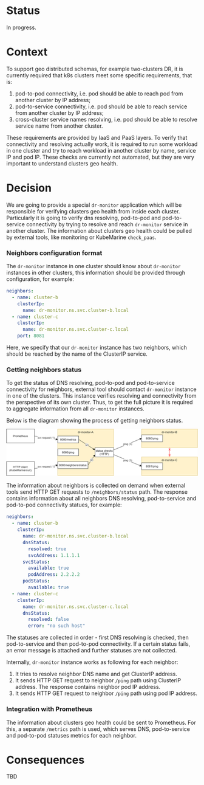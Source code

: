 # Status

In progress.

# Context

To support geo distributed schemas, for example two-clusters DR, it is currently required that k8s clusters 
meet some specific requirements, that is:
1. pod-to-pod connectivity, i.e. pod should be able to reach pod from another cluster by IP address;
2. pod-to-service connectivity, i.e. pod should be able to reach service from another cluster by IP address;
3. cross-cluster service names resolving, i.e. pod should be able to resolve service name from another cluster.

These requirements are provided by IaaS and PaaS layers.
To verify that connectivity and resolving actually work, it is required to 
run some workload in one cluster and try to reach workload in another cluster by name, service IP and pod IP.
These checks are currently not automated, but they are very important to understand clusters geo health.

# Decision

We are going to provide a special `dr-monitor` application which will be responsible for verifying clusters geo health 
from inside each cluster. Particularly it is going to verify dns resolving, pod-to-pod and pod-to-service connectivity
by trying to resolve and reach `dr-monitor` service in another cluster. 
The information about clusters geo health could be pulled by external tools, like monitoring or KubeMarine `check_paas`.

### Neighbors configuration format
The `dr-monitor` instance in one cluster should know about `dr-monitor` instances in other clusters, 
this information should be provided through configuration, for example:
```yaml
neighbors:
  - name: cluster-b
    clusterIp:
      name: dr-monitor.ns.svc.cluster-b.local
  - name: cluster-c
    clusterIp:
      name: dr-monitor.ns.svc.cluster-c.local
    port: 8081
```
Here, we specify that our `dr-monitor` instance has two neighbors, 
which should be reached by the name of the ClusterIP service.

### Getting neighbors status
To get the status of DNS resolving, pod-to-pod and pod-to-service connectivity for neighbors, external tool should
contact `dr-monitor` instance in one of the clusters. This instance verifies resolving and connectivity from the
perspective of its own cluster. Thus, to get the full picture it is required to aggregate information
from all `dr-monitor` instances.

Below is the diagram showing the process of getting neighbors status.

![](/documentation/images/dr-monitor.png)

The information about neighbors is collected on demand when external tools 
send HTTP GET requests to `/neighbors/status` path. 
The response contains information about all neighbors DNS resolving, pod-to-service and pod-to-pod connectivity statues,
for example:
```yaml
neighbors:
  - name: cluster-b
    clusterIp:
      name: dr-monitor.ns.svc.cluster-b.local
      dnsStatus:
        resolved: true
        svcAddress: 1.1.1.1
      svcStatus:
        available: true
        podAddress: 2.2.2.2
      podStatus:
        available: true
  - name: cluster-c
    clusterIp:
      name: dr-monitor.ns.svc.cluster-c.local
      dnsStatus:
        resolved: false
        error: "no such host"
```
The statuses are collected in order - first DNS resolving is checked, then pod-to-service and then pod-to-pod
connectivity. If a certain status fails, an error message is attached and further statuses are not collected.

Internally, `dr-monitor` instance works as following for each neighbor:
1. It tries to resolve neighbor DNS name and get ClusterIP address.
2. It sends HTTP GET request to neighbor `/ping` path using ClusterIP address. 
The response contains neighbor pod IP address.
3. It sends HTTP GET request to neighbor `/ping` path using pod IP address.

### Integration with Prometheus
The information about clusters geo health could be sent to Prometheus. For this, a separate `/metrics` path is used,
which serves DNS, pod-to-service and pod-to-pod statuses metrics for each neighbor.

# Consequences

TBD